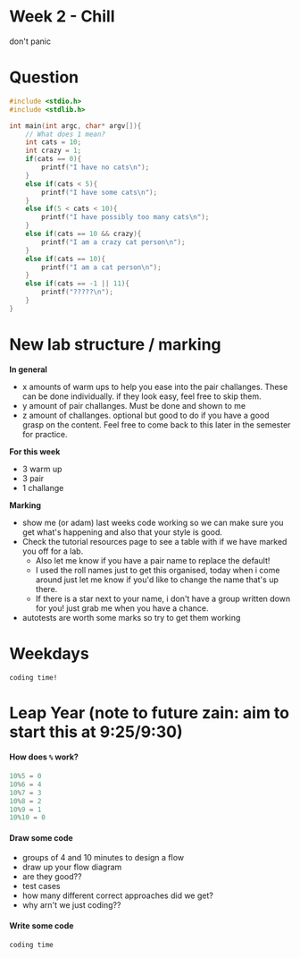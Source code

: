 # Week 2 - Chill

don't panic

# Question

```c
#include <stdio.h>
#include <stdlib.h>

int main(int argc, char* argv[]){
    // What does 1 mean?
    int cats = 10;
    int crazy = 1;
    if(cats == 0){
        printf("I have no cats\n");
    }
    else if(cats < 5){
        printf("I have some cats\n");
    }
    else if(5 < cats < 10){
        printf("I have possibly too many cats\n");
    }
    else if(cats == 10 && crazy){
        printf("I am a crazy cat person\n");
    }
    else if(cats == 10){
        printf("I am a cat person\n");
    }
    else if(cats == -1 || 11){
        printf("?????\n");
    }
}
```

# New lab structure / marking

**In general**

- x amounts of warm ups to help you ease into the pair challanges. These can be done individually. if they look easy, feel free to skip them. 
- y amount of pair challanges. Must be done and shown to me
- z amount of challanges. optional but good to do if you have a good grasp on the content. Feel free to come back to this later in the semester for practice. 

**For this week**

- 3 warm up
- 3 pair
- 1 challange

**Marking**

- show me (or adam) last weeks code working so we can make sure you get what's happening and also that your style is good. 
- Check the tutorial resources page to see a table with if we have marked you off for a lab. 
    + Also let me know if you have a pair name to replace the default!
    + I used the roll names just to get this organised, today when i come around just let me know if you'd like to change the name that's up there. 
    + If there is a star next to your name, i don't have a group written down for you! just grab me when you have a chance. 
- autotests are worth some marks so try to get them working

# Weekdays

`coding time!`

# Leap Year (note to future zain: aim to start this at 9:25/9:30)

#### How does `%` work?

```c
10%5 = 0
10%6 = 4
10%7 = 3
10%8 = 2
10%9 = 1
10%10 = 0
```

#### Draw some code

- groups of 4 and 10 minutes to design a flow
- draw up your flow diagram
- are they good??
- test cases
- how many different correct approaches did we get?
- why arn't we just coding??

#### Write some code

`coding time`
